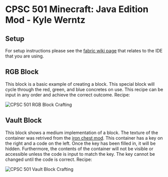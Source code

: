 # CPSC 501 Minecraft: Java Edition Mod - Kyle Werntz

## Setup

For setup instructions please see the [fabric wiki page](https://fabricmc.net/wiki/tutorial:setup) that relates to the IDE that you are using.

## RGB Block

This block is a basic example of creating a block. This special block will cycle through the red, green, and blue concretes on use. This recipe can be input in any order and achieve the correct outcome. Recipe:

![CPSC 501 RGB Block Crafting](https://user-images.githubusercontent.com/55267894/143386353-f60519e8-a5a7-4814-8c2a-eab0032d58af.png)

## Vault Block

This block shows a medium implementation of a block. The texture of the container was retrived from the [iron chest mod](https://github.com/TechnoVisionDev/IronChest/blob/master/src/main/resources/assets/ironchest/textures/entity/chest/obsidian_chest.png). This container has a key on the right and a code on the left. Once the key has been filled in, it will be hidden. Furthermore, the contents of the container will not be visible or accessible unless the code is input to match the key. The key cannot be changed until the code is correct. Recipe:

![CPSC 501 Vault Block Crafting](https://user-images.githubusercontent.com/55267894/143387241-712b33a0-7c7e-4c80-8e74-77427590a6c4.png)
